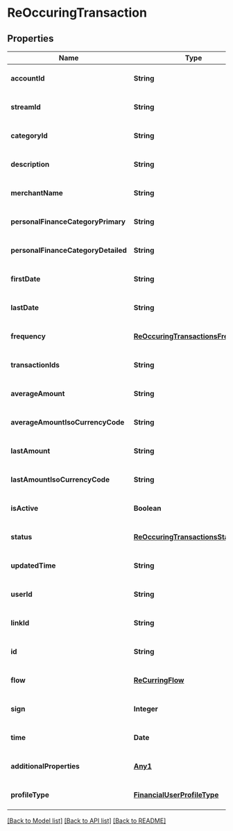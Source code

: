 # ReOccuringTransaction
## Properties

| Name | Type | Description | Notes |
|------------ | ------------- | ------------- | -------------|
| **accountId** | **String** |  | [optional] [default to null] |
| **streamId** | **String** |  | [optional] [default to null] |
| **categoryId** | **String** |  | [optional] [default to null] |
| **description** | **String** |  | [optional] [default to null] |
| **merchantName** | **String** |  | [optional] [default to null] |
| **personalFinanceCategoryPrimary** | **String** |  | [optional] [default to null] |
| **personalFinanceCategoryDetailed** | **String** |  | [optional] [default to null] |
| **firstDate** | **String** |  | [optional] [default to null] |
| **lastDate** | **String** |  | [optional] [default to null] |
| **frequency** | [**ReOccuringTransactionsFrequency**](ReOccuringTransactionsFrequency.md) |  | [optional] [default to null] |
| **transactionIds** | **String** |  | [optional] [default to null] |
| **averageAmount** | **String** |  | [optional] [default to null] |
| **averageAmountIsoCurrencyCode** | **String** |  | [optional] [default to null] |
| **lastAmount** | **String** |  | [optional] [default to null] |
| **lastAmountIsoCurrencyCode** | **String** |  | [optional] [default to null] |
| **isActive** | **Boolean** |  | [optional] [default to null] |
| **status** | [**ReOccuringTransactionsStatus**](ReOccuringTransactionsStatus.md) |  | [optional] [default to null] |
| **updatedTime** | **String** |  | [optional] [default to null] |
| **userId** | **String** |  | [optional] [default to null] |
| **linkId** | **String** |  | [optional] [default to null] |
| **id** | **String** |  | [optional] [default to null] |
| **flow** | [**ReCurringFlow**](ReCurringFlow.md) |  | [optional] [default to null] |
| **sign** | **Integer** |  | [optional] [default to null] |
| **time** | **Date** |  | [optional] [default to null] |
| **additionalProperties** | [**Any1**](Any1.md) |  | [optional] [default to null] |
| **profileType** | [**FinancialUserProfileType**](FinancialUserProfileType.md) |  | [optional] [default to null] |

[[Back to Model list]](../README.md#documentation-for-models) [[Back to API list]](../README.md#documentation-for-api-endpoints) [[Back to README]](../README.md)

